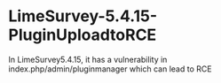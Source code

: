 # LimeSurvey-5.4.15-PluginUploadtoRCE
In LimeSurvey5.4.15, it has a vulnerability in index.php/admin/pluginmanager which can lead to RCE

